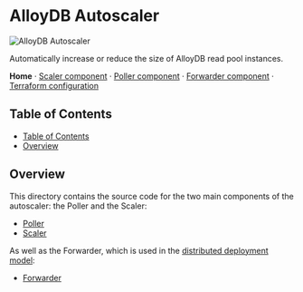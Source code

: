 # AlloyDB Autoscaler

![AlloyDB Autoscaler](./resources/hero-image.jpg)

Automatically increase or reduce the size of AlloyDB read pool instances.

**Home** · [Scaler component](./alloydb-autoscaler/scaler/README.md) ·
[Poller component](./alloydb-autoscaler/poller/README.md) ·
[Forwarder component](./alloydb-autoscaler/forwarder/README.md) ·
[Terraform configuration](../terraform/README.md)

## Table of Contents

- [Table of Contents](#table-of-contents)
- [Overview](#overview)

## Overview

This directory contains the source code for the two main components of the
autoscaler: the Poller and the Scaler:

- [Poller](./alloydb-autoscaler/poller/README.md)
- [Scaler](./alloydb-autoscaler/scaler/README.md)

As well as the Forwarder, which is used in the [distributed deployment
model][distributed-docs]:

- [Forwarder](./alloydb-autoscaler/forwarder/README.md)

[distributed-docs]:
    ../terraform/alloydb-autoscaler/cloud-functions/distributed/README.md

